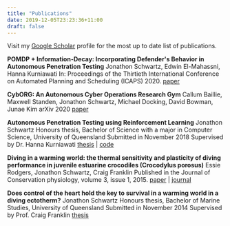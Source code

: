 ```yaml
---
title: "Publications"
date: 2019-12-05T23:23:36+11:00
draft: false
---
```


Visit my [Google
Scholar](https://scholar.google.com.au/citations?user=cxKsPAYAAAAJ&hl=en)
profile for the most up to date list of publications.

**POMDP + Information-Decay: Incorporating Defender's Behavior in Autonomous Penetration Testing**
Jonathon Schwartz, Edwin El-Mahassni, Hanna Kurniawati
In: Proceedings of the Thirtieth International Conference on Automated Planning and Scheduling (ICAPS) 2020.
[paper](https://ojs.aaai.org/index.php/ICAPS/article/download/6666/6520/)

**CybORG: An Autonomous Cyber Operations Research Gym**
Callum Baillie, Maxwell Standen, Jonathon Schwartz, Michael Docking, David
Bowman, Junae Kim
arXiv 2020
[paper](https://arxiv.org/abs/2002.10667)

**Autonomous Penetration Testing using Reinforcement Learning**
Jonathon Schwartz
Honours thesis, Bachelor of Science with a major in Computer Science, University of Queensland
Submitted in November 2018
Supervised by Dr. Hanna Kurniawati
[thesis](/files/2018_CS_honours_thesis.pdf) | [code](https://github.com/Jjschwartz/NetworkAttackSimulator)

**Diving in a warming world: the thermal sensitivity and plasticity of diving performance in juvenile estuarine crocodiles (Crocodylus porosus)**
Essie Rodgers, Jonathon Schwartz, Craig Franklin
Published in the Journal of Conservation physiology, volume 3, issue 1, 2015.
[paper](/files/2015_diving_in_a_warming_world.pdf) | [journal](https://doi.org/10.1093/conphys/cov054)

**Does control of the heart hold the key to survival in a warming world in a diving ectotherm?**
Jonathon Schwartz
Honours thesis, Bachelor of Marine Studies, University of Queensland
Submitted in November 2014
Supervised by Prof. Craig Franklin
[thesis](/files/2014_MarSt_honours_thesis.pdf)
